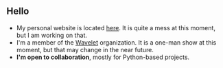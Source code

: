 ## Hello

- My personal website is located [here](https://www.wavelet.space/vault/). It is quite a mess at this moment, but I am working on that.
- I'm a member of the [Wavelet](https://github.com/wavelet-space) organization. It is a one-man show at this moment, but that may change in the near future.
- **I'm open to collaboration**, mostly for Python-based projects.
